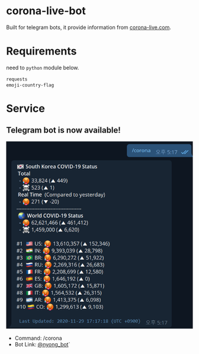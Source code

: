 # corona-live-bot
Built for telegram bots, it provide information from [corona-live.com](corona-live.com).

# Requirements
need to ```python``` module below.
```
requests
emoji-country-flag
```

# Service
## Telegram bot is now available!

![telegram-bot](./images/corona_live_bot.png)
- Command: /corona
- Bot Link: [@nyong_bot](https://t.me/nyong_bot)`
